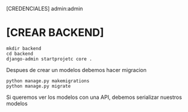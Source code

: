 [CREDENCIALES]
admin:admin

# [CREAR BACKEND]
````shell
mkdir backend
cd backend 
django-admin startprojetc core .
````

Despues de crear un modelos debemos hacer migracion
```shell
python manage.py makemigrations
python manage.py migrate
```

Si queremos ver los modelos con una API, debemos serializar nuestros modelos